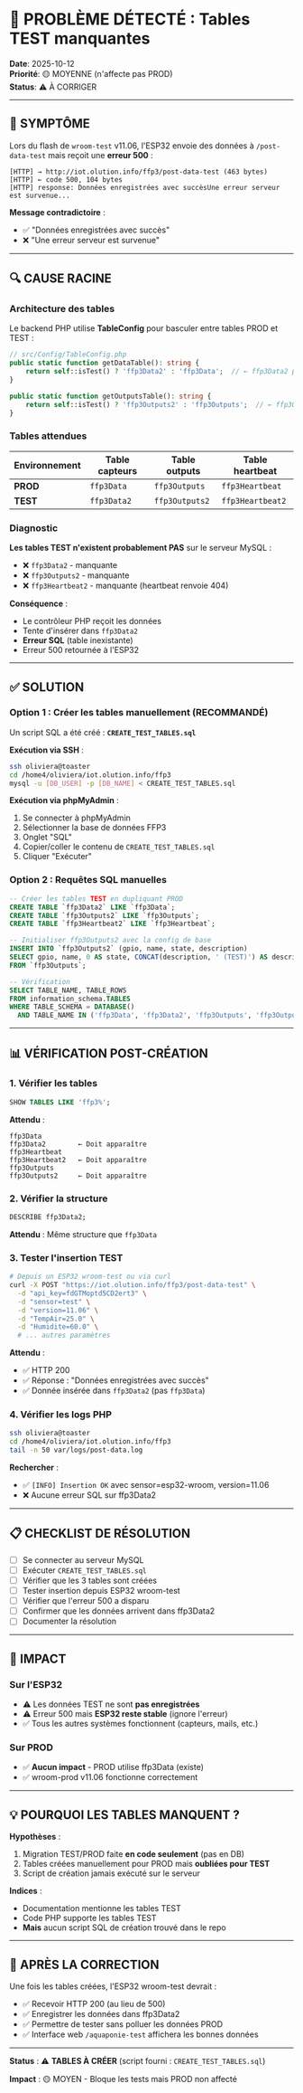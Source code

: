 # 🔴 PROBLÈME DÉTECTÉ : Tables TEST manquantes

**Date**: 2025-10-12  
**Priorité**: 🟡 MOYENNE (n'affecte pas PROD)  
**Status**: ⚠️ À CORRIGER

---

## 🐛 SYMPTÔME

Lors du flash de `wroom-test` v11.06, l'ESP32 envoie des données à `/post-data-test` mais reçoit une **erreur 500** :

```
[HTTP] → http://iot.olution.info/ffp3/post-data-test (463 bytes)
[HTTP] ← code 500, 104 bytes
[HTTP] response: Données enregistrées avec succèsUne erreur serveur est survenue...
```

**Message contradictoire** :
- ✅ "Données enregistrées avec succès"
- ❌ "Une erreur serveur est survenue"

---

## 🔍 CAUSE RACINE

### Architecture des tables

Le backend PHP utilise **TableConfig** pour basculer entre tables PROD et TEST :

```php
// src/Config/TableConfig.php
public static function getDataTable(): string {
    return self::isTest() ? 'ffp3Data2' : 'ffp3Data';  // ← ffp3Data2 pour TEST
}

public static function getOutputsTable(): string {
    return self::isTest() ? 'ffp3Outputs2' : 'ffp3Outputs';  // ← ffp3Outputs2 pour TEST
}
```

### Tables attendues

| Environnement | Table capteurs | Table outputs | Table heartbeat |
|---------------|---------------|---------------|-----------------|
| **PROD** | `ffp3Data` | `ffp3Outputs` | `ffp3Heartbeat` |
| **TEST** | `ffp3Data2` | `ffp3Outputs2` | `ffp3Heartbeat2` |

### Diagnostic

**Les tables TEST n'existent probablement PAS** sur le serveur MySQL :
- ❌ `ffp3Data2` - manquante
- ❌ `ffp3Outputs2` - manquante  
- ❌ `ffp3Heartbeat2` - manquante (heartbeat renvoie 404)

**Conséquence** :
- Le contrôleur PHP reçoit les données
- Tente d'insérer dans `ffp3Data2`
- **Erreur SQL** (table inexistante)
- Erreur 500 retournée à l'ESP32

---

## ✅ SOLUTION

### Option 1 : Créer les tables manuellement (RECOMMANDÉ)

Un script SQL a été créé : **`CREATE_TEST_TABLES.sql`**

**Exécution via SSH** :
```bash
ssh oliviera@toaster
cd /home4/oliviera/iot.olution.info/ffp3
mysql -u [DB_USER] -p [DB_NAME] < CREATE_TEST_TABLES.sql
```

**Exécution via phpMyAdmin** :
1. Se connecter à phpMyAdmin
2. Sélectionner la base de données FFP3
3. Onglet "SQL"
4. Copier/coller le contenu de `CREATE_TEST_TABLES.sql`
5. Cliquer "Exécuter"

### Option 2 : Requêtes SQL manuelles

```sql
-- Créer les tables TEST en dupliquant PROD
CREATE TABLE `ffp3Data2` LIKE `ffp3Data`;
CREATE TABLE `ffp3Outputs2` LIKE `ffp3Outputs`;
CREATE TABLE `ffp3Heartbeat2` LIKE `ffp3Heartbeat`;

-- Initialiser ffp3Outputs2 avec la config de base
INSERT INTO `ffp3Outputs2` (gpio, name, state, description)
SELECT gpio, name, 0 AS state, CONCAT(description, ' (TEST)') AS description
FROM `ffp3Outputs`;

-- Vérification
SELECT TABLE_NAME, TABLE_ROWS 
FROM information_schema.TABLES
WHERE TABLE_SCHEMA = DATABASE()
  AND TABLE_NAME IN ('ffp3Data', 'ffp3Data2', 'ffp3Outputs', 'ffp3Outputs2');
```

---

## 📊 VÉRIFICATION POST-CRÉATION

### 1. Vérifier les tables

```sql
SHOW TABLES LIKE 'ffp3%';
```

**Attendu** :
```
ffp3Data
ffp3Data2        ← Doit apparaître
ffp3Heartbeat
ffp3Heartbeat2   ← Doit apparaître
ffp3Outputs
ffp3Outputs2     ← Doit apparaître
```

### 2. Vérifier la structure

```sql
DESCRIBE ffp3Data2;
```

**Attendu** : Même structure que `ffp3Data`

### 3. Tester l'insertion TEST

```bash
# Depuis un ESP32 wroom-test ou via curl
curl -X POST "https://iot.olution.info/ffp3/post-data-test" \
  -d "api_key=fdGTMoptd5CD2ert3" \
  -d "sensor=test" \
  -d "version=11.06" \
  -d "TempAir=25.0" \
  -d "Humidite=60.0" \
  # ... autres paramètres
```

**Attendu** :
- ✅ HTTP 200
- ✅ Réponse : "Données enregistrées avec succès"
- ✅ Donnée insérée dans `ffp3Data2` (pas `ffp3Data`)

### 4. Vérifier les logs PHP

```bash
ssh oliviera@toaster
cd /home4/oliviera/iot.olution.info/ffp3
tail -n 50 var/logs/post-data.log
```

**Rechercher** :
- ✅ `[INFO] Insertion OK` avec sensor=esp32-wroom, version=11.06
- ❌ Aucune erreur SQL sur ffp3Data2

---

## 📋 CHECKLIST DE RÉSOLUTION

- [ ] Se connecter au serveur MySQL
- [ ] Exécuter `CREATE_TEST_TABLES.sql`
- [ ] Vérifier que les 3 tables sont créées
- [ ] Tester insertion depuis ESP32 wroom-test
- [ ] Vérifier que l'erreur 500 a disparu
- [ ] Confirmer que les données arrivent dans ffp3Data2
- [ ] Documenter la résolution

---

## 🎯 IMPACT

### Sur l'ESP32
- ⚠️ Les données TEST ne sont **pas enregistrées**
- ⚠️ Erreur 500 mais **ESP32 reste stable** (ignore l'erreur)
- ✅ Tous les autres systèmes fonctionnent (capteurs, mails, etc.)

### Sur PROD
- ✅ **Aucun impact** - PROD utilise ffp3Data (existe)
- ✅ wroom-prod v11.06 fonctionne correctement

---

## 💡 POURQUOI LES TABLES MANQUENT ?

**Hypothèses** :
1. Migration TEST/PROD faite **en code seulement** (pas en DB)
2. Tables créées manuellement pour PROD mais **oubliées pour TEST**
3. Script de création jamais exécuté sur le serveur

**Indices** :
- Documentation mentionne les tables TEST
- Code PHP supporte les tables TEST
- **Mais** aucun script SQL de création trouvé dans le repo

---

## 🚀 APRÈS LA CORRECTION

Une fois les tables créées, l'ESP32 wroom-test devrait :
- ✅ Recevoir HTTP 200 (au lieu de 500)
- ✅ Enregistrer les données dans ffp3Data2
- ✅ Permettre de tester sans polluer les données PROD
- ✅ Interface web `/aquaponie-test` affichera les bonnes données

---

**Status** : ⚠️ **TABLES À CRÉER** (script fourni : `CREATE_TEST_TABLES.sql`)

**Impact** : 🟡 MOYEN - Bloque les tests mais PROD non affecté

